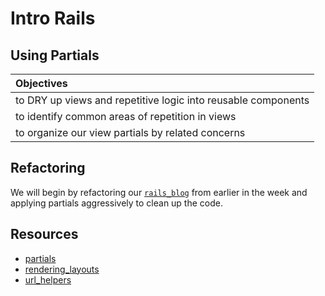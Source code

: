 # Intro Rails
## Using Partials



| Objectives |
| :---- |
| to DRY up views and repetitive logic into reusable components |
| to identify common areas of repetition in views |
| to organize our view partials by related concerns |


## Refactoring 

We will begin by refactoring our [`rails_blog`](https://github.com/sf-wdi-15/rails_testing.git) from earlier in the week and applying partials aggressively to clean up the code.


## Resources

* [partials](http://guides.rubyonrails.org/layouts_and_rendering.html#using-partials)
* [rendering_layouts](http://guides.rubyonrails.org/layouts_and_rendering.html)
* [url_helpers](http://api.rubyonrails.org/classes/ActionView/Helpers/UrlHelper.html#method-i-link_to_if)
